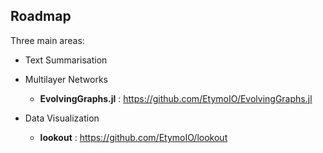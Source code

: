 ## Roadmap

Three main areas:

* Text Summarisation

* Multilayer Networks

  - **EvolvingGraphs.jl** : https://github.com/EtymoIO/EvolvingGraphs.jl

* Data Visualization

  - **lookout** : https://github.com/EtymoIO/lookout
